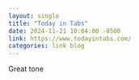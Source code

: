 ```yaml
---
layout: single
title: "Today in Tabs"
date: 2024-11-21 10:04:00 -0500
link: https://www.todayintabs.com/
categories: link blog
---
```


Great tone
